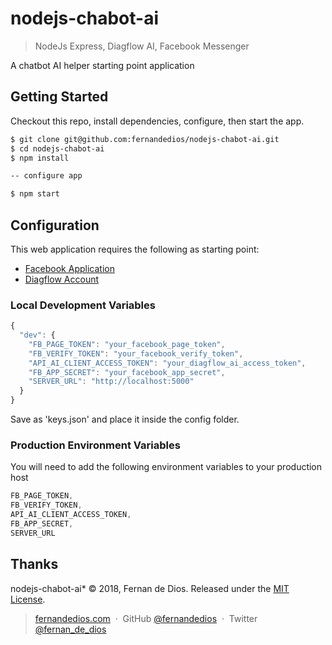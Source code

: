 nodejs-chabot-ai
=========

> NodeJs Express, Diagflow AI, Facebook Messenger

A chatbot AI helper starting point application

Getting Started
------------

Checkout this repo, install dependencies, configure, then start the app.

```bash
$ git clone git@github.com:fernandedios/nodejs-chabot-ai.git
$ cd nodejs-chabot-ai
$ npm install

-- configure app

$ npm start
```

Configuration
------------

This web application requires the following as starting point:
- [Facebook Application]
- [Diagflow Account]


### Local Development Variables
```js
{
  "dev": {
    "FB_PAGE_TOKEN": "your_facebook_page_token",
    "FB_VERIFY_TOKEN": "your_facebook_verify_token",
    "API_AI_CLIENT_ACCESS_TOKEN": "your_diagflow_ai_access_token",
    "FB_APP_SECRET": "your_facebook_app_secret",
    "SERVER_URL": "http://localhost:5000"
  }
}

```

Save as 'keys.json' and place it inside the config folder.

### Production Environment Variables
You will need to add the following environment variables to your production host

```js
FB_PAGE_TOKEN,
FB_VERIFY_TOKEN,
API_AI_CLIENT_ACCESS_TOKEN,
FB_APP_SECRET,
SERVER_URL
```

Thanks
------

nodejs-chabot-ai* © 2018, Fernan de Dios. Released under the [MIT License].<br>

> [fernandedios.com](http://fernandedios.com) &nbsp;&middot;&nbsp;
> GitHub [@fernandedios](https://github.com/fernandedios) &nbsp;&middot;&nbsp;
> Twitter [@fernan_de_dios](https://twitter.com/fernan_de_dios)

[MIT License]: http://mit-license.org/
[Facebook Application]: http://developers.facebook.com/
[Diagflow Account]: https://dialogflow.com/
